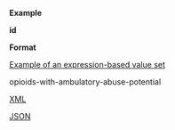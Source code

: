 **Example**

**id**

**Format**

[Example of an expression-based value set](ValueSet-opioids-with-ambulatory-abuse-potential.html)

opioids-with-ambulatory-abuse-potential

[XML](ValueSet-opioids-with-ambulatory-abuse-potential.xml.html)

[JSON](ValueSet-opioids-with-ambulatory-abuse-potential.json.html)